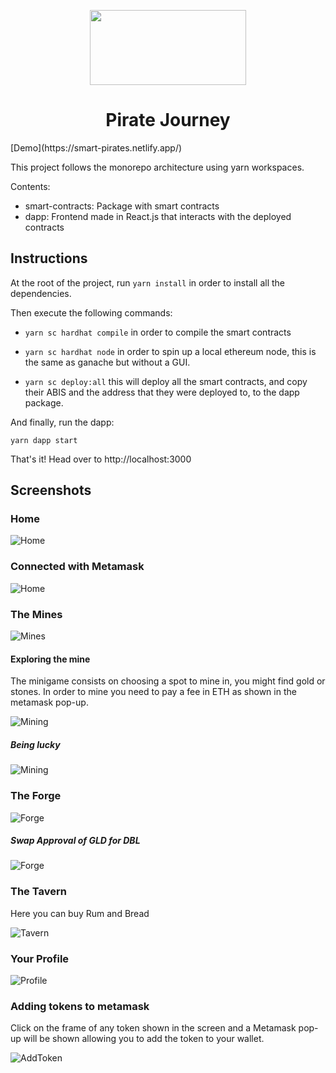<p align="center">
  <img width="250" height="120" src="./packages/dapp/public/assets/logo.jpg"/>
</p>

<h1 align="center">Pirate Journey</h1>
[Demo](https://smart-pirates.netlify.app/)

This project follows the monorepo architecture using yarn workspaces.

Contents:

- smart-contracts: Package with smart contracts
- dapp: Frontend made in React.js that interacts with the deployed contracts

## Instructions

At the root of the project, run `yarn install` in order to install all the dependencies.

Then execute the following commands:

- `yarn sc hardhat compile` in order to compile the smart contracts

- `yarn sc hardhat node` in order to spin up a local ethereum node, this is the same as ganache but without a GUI.

- `yarn sc deploy:all` this will deploy all the smart contracts, and copy their ABIS and the address that they were deployed to, to the dapp package.

And finally, run the dapp:

`yarn dapp start`

That's it! Head over to http://localhost:3000

## Screenshots

### Home

![Home](./docs/1Home.png)

### Connected with Metamask

![Home](./docs/2Home_connected.png)

### The Mines

![Mines](./docs/3Mines.png)

#### Exploring the mine

The minigame consists on choosing a spot to mine in, you might find gold or stones. In order to mine you need to pay a fee in ETH as shown in the metamask pop-up.

![Mining](./docs/5Minigame_explore.png)

##### Being lucky

![Mining](./docs/7Minigame_find_gold.png)

### The Forge

![Forge](./docs/8Forge.png)

##### Swap Approval of GLD for DBL 

![Forge](./docs/9Approve_Gold.png)

### The Tavern

Here you can buy Rum and Bread

![Tavern](./docs/10Tavern.png)


### Your Profile

![Profile](./docs/11Profile.png)

### Adding tokens to metamask

Click on the frame of any token shown in the screen and a Metamask pop-up will be shown allowing you to add the token to your wallet.

![AddToken](./docs/12AddTokens.png)
